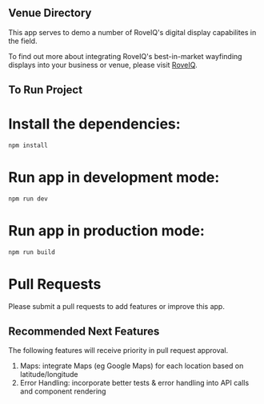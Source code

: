 ## Venue Directory

This app serves to demo a number of RoveIQ's digital display capabilites in the field.

To find out more about integrating RoveIQ's best-in-market wayfinding displays into your business or venue, please visit [RoveIQ](https://www.roveiq.com/).

## To Run Project

# Install the dependencies:

```bash
npm install
```

# Run app in development mode:

```bash
npm run dev
```

# Run app in production mode:

```bash
npm run build
```

# Pull Requests

Please submit a pull requests to add features or improve this app.

## Recommended Next Features

The following features will receive priority in pull request approval. 

1. Maps: integrate Maps (eg Google Maps) for each location based on latitude/longitude
2. Error Handling: incorporate better tests & error handling into API calls and component rendering